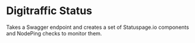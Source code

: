 # Digitraffic Status
Takes a Swagger endpoint and creates a set of Statuspage.io components and NodePing checks to monitor them.